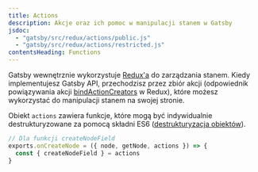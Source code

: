 ```yaml
---
title: Actions
description: Akcje oraz ich pomoc w manipulacji stanem w Gatsby
jsdoc:
  - "gatsby/src/redux/actions/public.js"
  - "gatsby/src/redux/actions/restricted.js"
contentsHeading: Functions
---
```


Gatsby wewnętrznie wykorzystuje [Redux'a](http://redux.js.org) do zarządzania stanem. Kiedy implementujesz Gatsby API, przechodzisz przez zbiór akcji (odpowiednik powiązywania akcji [bindActionCreators](https://redux.js.org/api/bindactioncreators/) w Redux), które możesz wykorzystać do manipulacji stanem na swojej stronie.

Obiekt `actions` zawiera funkcje, które mogą być indywidualnie destrukturyzowane za pomocą składni ES6 ([destrukturyzacja obiektów](https://developer.mozilla.org/pl/docs/Web/JavaScript/Referencje/Operatory/Destructuring_assignment#Destrukturyzacja_obiekt%C3%B3w)).

```javascript
// Dla funkcji createNodeField
exports.onCreateNode = ({ node, getNode, actions }) => {
  const { createNodeField } = actions
}
```
